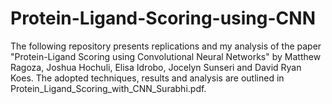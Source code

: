 # Protein-Ligand-Scoring-using-CNN

The following repository presents replications and my analysis of the paper "Protein-Ligand Scoring using Convolutional Neural Networks" by Matthew Ragoza, Joshua Hochuli, Elisa Idrobo, Jocelyn Sunseri and David Ryan Koes. The adopted techniques, results and analysis are outlined in Protein_Ligand_Scoring_with_CNN_Surabhi.pdf.
